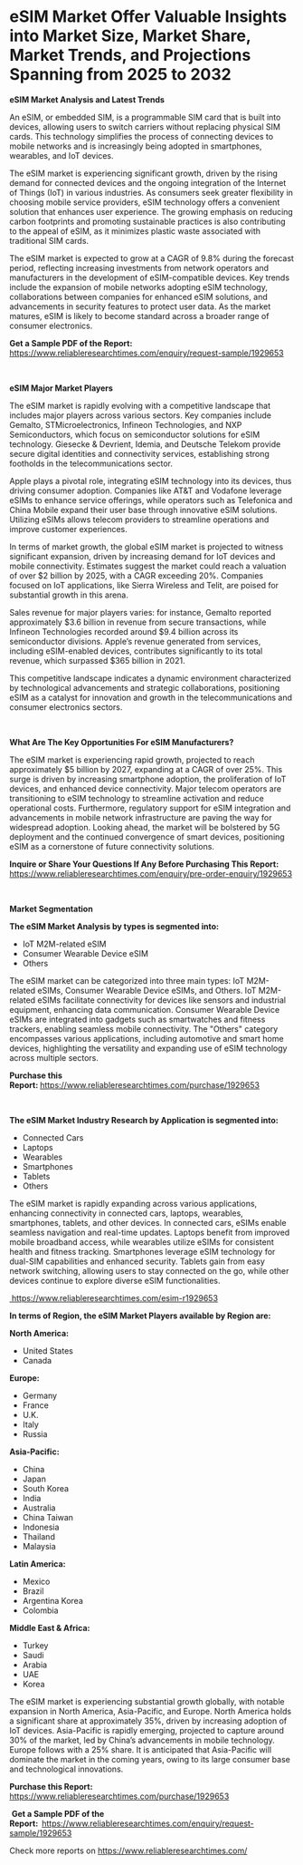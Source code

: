 <p><h1>eSIM Market Offer Valuable Insights into Market Size, Market Share, Market Trends, and Projections Spanning from 2025 to 2032</h1></p><p><strong>eSIM Market Analysis and Latest Trends</strong></p>
<p><p>An eSIM, or embedded SIM, is a programmable SIM card that is built into devices, allowing users to switch carriers without replacing physical SIM cards. This technology simplifies the process of connecting devices to mobile networks and is increasingly being adopted in smartphones, wearables, and IoT devices.</p><p>The eSIM market is experiencing significant growth, driven by the rising demand for connected devices and the ongoing integration of the Internet of Things (IoT) in various industries. As consumers seek greater flexibility in choosing mobile service providers, eSIM technology offers a convenient solution that enhances user experience. The growing emphasis on reducing carbon footprints and promoting sustainable practices is also contributing to the appeal of eSIM, as it minimizes plastic waste associated with traditional SIM cards.</p><p>The eSIM market is expected to grow at a CAGR of 9.8% during the forecast period, reflecting increasing investments from network operators and manufacturers in the development of eSIM-compatible devices. Key trends include the expansion of mobile networks adopting eSIM technology, collaborations between companies for enhanced eSIM solutions, and advancements in security features to protect user data. As the market matures, eSIM is likely to become standard across a broader range of consumer electronics.</p></p>
<p><strong>Get a Sample PDF of the Report:&nbsp;</strong> <a href="https://www.reliableresearchtimes.com/enquiry/request-sample/1929653?utm_campaign=2334&utm_medium=2&utm_source=Github&utm_content=ia&utm_term=11022025&utm_id=esim">https://www.reliableresearchtimes.com/enquiry/request-sample/1929653</a></p>
<p>&nbsp;</p>
<p><strong>eSIM Major Market Players</strong></p>
<p><p>The eSIM market is rapidly evolving with a competitive landscape that includes major players across various sectors. Key companies include Gemalto, STMicroelectronics, Infineon Technologies, and NXP Semiconductors, which focus on semiconductor solutions for eSIM technology. Giesecke & Devrient, Idemia, and Deutsche Telekom provide secure digital identities and connectivity services, establishing strong footholds in the telecommunications sector.</p><p>Apple plays a pivotal role, integrating eSIM technology into its devices, thus driving consumer adoption. Companies like AT&T and Vodafone leverage eSIMs to enhance service offerings, while operators such as Telefonica and China Mobile expand their user base through innovative eSIM solutions. Utilizing eSIMs allows telecom providers to streamline operations and improve customer experiences.</p><p>In terms of market growth, the global eSIM market is projected to witness significant expansion, driven by increasing demand for IoT devices and mobile connectivity. Estimates suggest the market could reach a valuation of over $2 billion by 2025, with a CAGR exceeding 20%. Companies focused on IoT applications, like Sierra Wireless and Telit, are poised for substantial growth in this arena.</p><p>Sales revenue for major players varies: for instance, Gemalto reported approximately $3.6 billion in revenue from secure transactions, while Infineon Technologies recorded around $9.4 billion across its semiconductor divisions. Apple’s revenue generated from services, including eSIM-enabled devices, contributes significantly to its total revenue, which surpassed $365 billion in 2021.</p><p>This competitive landscape indicates a dynamic environment characterized by technological advancements and strategic collaborations, positioning eSIM as a catalyst for innovation and growth in the telecommunications and consumer electronics sectors.</p></p>
<p>&nbsp;</p>
<p><strong>What Are The Key Opportunities For eSIM Manufacturers?</strong></p>
<p><p>The eSIM market is experiencing rapid growth, projected to reach approximately $5 billion by 2027, expanding at a CAGR of over 25%. This surge is driven by increasing smartphone adoption, the proliferation of IoT devices, and enhanced device connectivity. Major telecom operators are transitioning to eSIM technology to streamline activation and reduce operational costs. Furthermore, regulatory support for eSIM integration and advancements in mobile network infrastructure are paving the way for widespread adoption. Looking ahead, the market will be bolstered by 5G deployment and the continued convergence of smart devices, positioning eSIM as a cornerstone of future connectivity solutions.</p></p>
<p><strong>Inquire or Share Your Questions If Any Before Purchasing This Report:</strong> <a href="https://www.reliableresearchtimes.com/enquiry/pre-order-enquiry/1929653?utm_campaign=2334&utm_medium=2&utm_source=Github&utm_content=ia&utm_term=11022025&utm_id=esim">https://www.reliableresearchtimes.com/enquiry/pre-order-enquiry/1929653</a></p>
<p>&nbsp;</p>
<p><strong>Market Segmentation</strong></p>
<p><strong>The eSIM Market Analysis by types is segmented into:</strong></p>
<p><ul><li>IoT M2M-related eSIM</li><li>Consumer Wearable Device eSIM</li><li>Others</li></ul></p>
<p><p>The eSIM market can be categorized into three main types: IoT M2M-related eSIMs, Consumer Wearable Device eSIMs, and Others. IoT M2M-related eSIMs facilitate connectivity for devices like sensors and industrial equipment, enhancing data communication. Consumer Wearable Device eSIMs are integrated into gadgets such as smartwatches and fitness trackers, enabling seamless mobile connectivity. The "Others" category encompasses various applications, including automotive and smart home devices, highlighting the versatility and expanding use of eSIM technology across multiple sectors.</p></p>
<p><strong>Purchase this Report:&nbsp;</strong><a href="https://www.reliableresearchtimes.com/purchase/1929653?utm_campaign=2334&utm_medium=2&utm_source=Github&utm_content=ia&utm_term=11022025&utm_id=esim">https://www.reliableresearchtimes.com/purchase/1929653</a></p>
<p>&nbsp;</p>
<p><strong>The eSIM Market Industry Research by Application is segmented into:</strong></p>
<p><ul><li>Connected Cars</li><li>Laptops</li><li>Wearables</li><li>Smartphones</li><li>Tablets</li><li>Others</li></ul></p>
<p><p>The eSIM market is rapidly expanding across various applications, enhancing connectivity in connected cars, laptops, wearables, smartphones, tablets, and other devices. In connected cars, eSIMs enable seamless navigation and real-time updates. Laptops benefit from improved mobile broadband access, while wearables utilize eSIMs for consistent health and fitness tracking. Smartphones leverage eSIM technology for dual-SIM capabilities and enhanced security. Tablets gain from easy network switching, allowing users to stay connected on the go, while other devices continue to explore diverse eSIM functionalities.</p></p>
<p><a href="https://www.reliableresearchtimes.com/esim-r1929653?utm_campaign=2334&utm_medium=2&utm_source=Github&utm_content=ia&utm_term=11022025&utm_id=esim">&nbsp;https://www.reliableresearchtimes.com/esim-r1929653</a></p>
<p><strong>In terms of Region, the eSIM Market Players available by Region are:</strong></p>
<p>
    <p> <strong> North America: </strong>
        <ul>
            <li>United States</li>
            <li>Canada</li>
        </ul>
        </p> 
    <p> <strong> Europe: </strong>
        <ul>
            <li>Germany</li>
            <li>France</li>
            <li>U.K.</li>
            <li>Italy</li>
            <li>Russia</li>
        </ul>
        </p> 
    <p> <strong> Asia-Pacific: </strong>
        <ul>
            <li>China</li>
            <li>Japan</li>
            <li>South Korea</li>
            <li>India</li>
            <li>Australia</li>
            <li>China Taiwan</li>
            <li>Indonesia</li>
            <li>Thailand</li>
            <li>Malaysia</li>
        </ul>
        </p> 
    <p> <strong> Latin America: </strong>
        <ul>
            <li>Mexico</li>
            <li>Brazil</li>
            <li>Argentina Korea</li>
            <li>Colombia</li>
        </ul>
        </p> 
    <p> <strong> Middle East & Africa: </strong>
        <ul>
            <li>Turkey</li>
            <li>Saudi</li>
            <li>Arabia</li>
            <li>UAE</li>
            <li>Korea</li>
        </ul>
    </p>
    </p>
<p><p>The eSIM market is experiencing substantial growth globally, with notable expansion in North America, Asia-Pacific, and Europe. North America holds a significant share at approximately 35%, driven by increasing adoption of IoT devices. Asia-Pacific is rapidly emerging, projected to capture around 30% of the market, led by China’s advancements in mobile technology. Europe follows with a 25% share. It is anticipated that Asia-Pacific will dominate the market in the coming years, owing to its large consumer base and technological innovations.</p></p>
<p><strong>Purchase this Report: </strong><a href="https://www.reliableresearchtimes.com/purchase/1929653?utm_campaign=2334&utm_medium=2&utm_source=Github&utm_content=ia&utm_term=11022025&utm_id=esim">https://www.reliableresearchtimes.com/purchase/1929653</a></p>
<p>&nbsp;<strong>Get a Sample PDF of the Report:&nbsp;&nbsp;</strong><a href="https://www.reliableresearchtimes.com/enquiry/request-sample/1929653?utm_campaign=2334&utm_medium=2&utm_source=Github&utm_content=ia&utm_term=11022025&utm_id=esim">https://www.reliableresearchtimes.com/enquiry/request-sample/1929653</a></p>
<p><strong></strong></p>
<p>Check more reports on <a href="https://www.reliableresearchtimes.com/?utm_campaign=2334&utm_medium=2&utm_source=Github&utm_content=ia&utm_term=11022025&utm_id=esim">https://www.reliableresearchtimes.com/</a></p>
